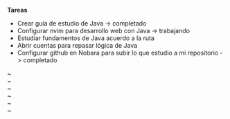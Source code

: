 **Tareas**

- Crear guía de estudio de Java -> completado
- Configurar nvim para desarrollo web con Java -> trabajando
- Estudiar fundamentos de Java acuerdo a la ruta
- Abrir cuentas para repasar lógica de Java
- Configurar github en Nobara para subir lo que estudio a
mi repositorio -> completado

~                                                                                                               
~                                                                                                               
~                                                                                                               
~                                                                                                               
~                                                                                                               
~                                                     
